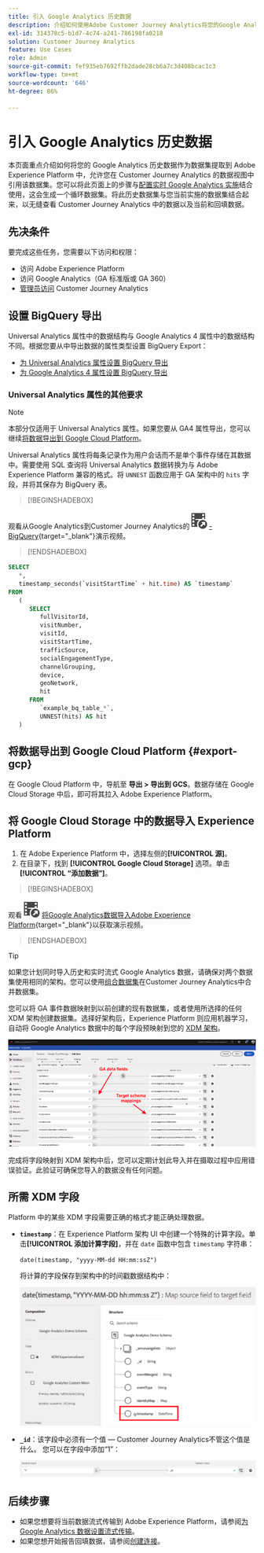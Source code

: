 ```yaml
---
title: 引入 Google Analytics 历史数据
description: 介绍如何使用Adobe Customer Journey Analytics将您的Google Analytics数据摄取到Adobe Experience Platform。
exl-id: 314378c5-b1d7-4c74-a241-786198fa0218
solution: Customer Journey Analytics
feature: Use Cases
role: Admin
source-git-commit: fef935eb7692ffb2dade28cb6a7c3d408bcac1c3
workflow-type: tm+mt
source-wordcount: '646'
ht-degree: 86%

---
```



# 引入 Google Analytics 历史数据

本页面重点介绍如何将您的 Google Analytics 历史数据作为数据集提取到 Adobe Experience Platform 中，允许您在 Customer Journey Analytics 的数据视图中引用该数据集。您可以将此页面上的步骤与[配置实时 Google Analytics 实施](streaming.md)结合使用，这会生成一个循环数据集。将此历史数据集与您当前实施的数据集结合起来，以无缝查看 Customer Journey Analytics 中的数据以及当前和回填数据。

## 先决条件

要完成这些任务，您需要以下访问和权限：

* 访问 Adobe Experience Platform
* 访问 Google Analytics（GA 标准版或 GA 360）
* [管理员访问](/help/technotes/access-control.md) Customer Journey Analytics

## 设置 BigQuery 导出

Universal Analytics 属性中的数据结构与 Google Analytics 4 属性中的数据结构不同。根据您要从中导出数据的属性类型设置 BigQuery Export：

* [为 Universal Analytics 属性设置 BigQuery 导出](https://support.google.com/analytics/answer/3416092)
* [为 Google Analytics 4 属性设置 BigQuery 导出](https://support.google.com/analytics/answer/9823238)

### Universal Analytics 属性的其他要求

>[!NOTE]
>
>本部分仅适用于 Universal Analytics 属性。如果您要从 GA4 属性导出，您可以继续[将数据导出到 Google Cloud Platform](#export-gcp)。

Universal Analytics 属性将每条记录作为用户会话而不是单个事件存储在其数据中。需要使用 SQL 查询将 Universal Analytics 数据转换为与 Adobe Experience Platform 兼容的格式。将 `UNNEST` 函数应用于 GA 架构中的 `hits` 字段，并将其保存为 BigQuery 表。


>[!BEGINSHADEBOX]

观看从Google Analytics到Customer Journey Analytics的![VideoCheckedOut](/help/assets/icons/VideoCheckedOut.svg) [ - BigQuery](https://video.tv.adobe.com/v/332634?quality=12&learn=on){target="_blank"}演示视频。

>[!ENDSHADEBOX]


```sql
SELECT
   *,
   timestamp_seconds(`visitStartTime` + hit.time) AS `timestamp` 
FROM
   (
      SELECT
         fullVisitorId,
         visitNumber,
         visitId,
         visitStartTime,
         trafficSource,
         socialEngagementType,
         channelGrouping,
         device,
         geoNetwork,
         hit 
      FROM
         `example_bq_table_*`,
         UNNEST(hits) AS hit 
   )
```

## 将数据导出到 Google Cloud Platform {#export-gcp}

在 Google Cloud Platform 中，导航至 **导出 > 导出到 GCS**。数据存储在 Google Cloud Storage 中后，即可将其拉入 Adobe Experience Platform。

## 将 Google Cloud Storage 中的数据导入 Experience Platform

1. 在 Adobe Experience Platform 中，选择左侧的&#x200B;**[!UICONTROL 源]**。
1. 在目录下，找到 **[!UICONTROL Google Cloud Storage]** 选项。单击&#x200B;**[!UICONTROL “添加数据”]**。


>[!BEGINSHADEBOX]

观看![VideoCheckedOut](/help/assets/icons/VideoCheckedOut.svg) [将Google Analytics数据导入Adobe Experience Platform](https://video.tv.adobe.com/v/332676?quality=12&learn=on){target="_blank"}以获取演示视频。

>[!ENDSHADEBOX]


>[!TIP]
>
>如果您计划同时导入历史和实时流式 Google Analytics 数据，请确保对两个数据集使用相同的架构。您可以使用[组合数据集](/help/connections/combined-dataset.md)在Customer Journey Analytics中合并数据集。

您可以将 GA 事件数据映射到以前创建的现有数据集，或者使用所选择的任何 XDM 架构创建数据集。选择好架构后，Experience Platform 则应用机器学习，自动将 Google Analytics 数据中的每个字段预映射到您的 [XDM 架构](https://experienceleague.adobe.com/docs/experience-platform/xdm/home.html?lang=zh-Hans#ui)。

![突出显示GA数据字段和Target架构映射的架构映射](../../assets/schema-map.png)

完成将字段映射到 XDM 架构中后，您可以定期计划此导入并在摄取过程中应用错误验证。此验证可确保您导入的数据没有任何问题。

## 所需 XDM 字段

Platform 中的某些 XDM 字段需要正确的格式才能正确处理数据。

* **`timestamp`**：在 Experience Platform 架构 UI 中创建一个特殊的计算字段。单击&#x200B;**[!UICONTROL 添加计算字段]**，并在 `date` 函数中包含 `timestamp` 字符串：

  `date(timestamp, "yyyy-MM-dd HH:mm:ssZ")`

  将计算的字段保存到架构中的时间戳数据结构中：

  ![时间戳](../../assets/timestamp.png)

* **`_id`**：该字段中必须有一个值 — Customer Journey Analytics不管这个值是什么。 您可以在字段中添加“1”：

  ![ID](../../assets/_id.png)

## 后续步骤

* 如果您想要将当前数据流式传输到 Adobe Experience Platform，请参阅[为 Google Analytics 数据设置流式传输](streaming.md)。
* 如果您想开始报告回填数据，请参阅[创建连接](/help/connections/create-connection.md)。
